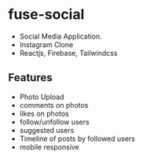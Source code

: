 # fuse-social

- Social Media Application. 
- Instagram Clone
- Reactjs, Firebase, Tailwindcss

## Features
- Photo Upload
- comments on photos
- likes on photos
- follow/unfollow users
- suggested users
- Timeline of posts by followed users
- mobile responsive
